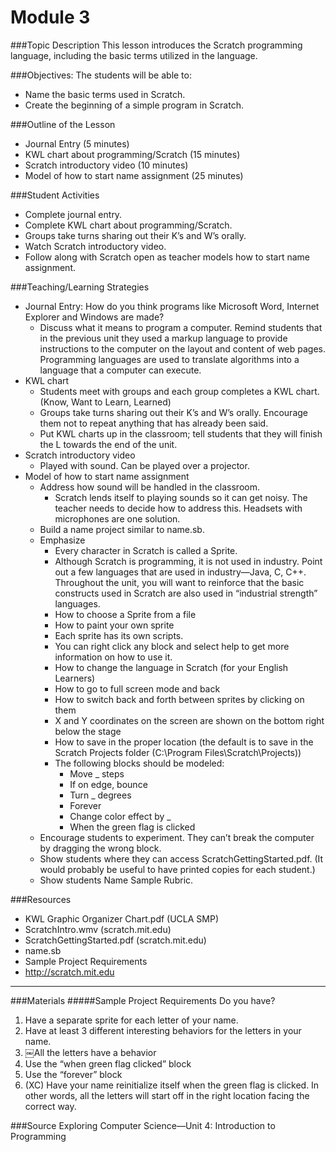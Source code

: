 # Module 3

###Topic Description
This lesson introduces the Scratch programming language, including the basic terms utilized in the language.

###Objectives:
The students will be able to:
- Name the basic terms used in Scratch.
- Create the beginning of a simple program in Scratch.

###Outline of the Lesson
- Journal Entry (5 minutes)
- KWL chart about programming/Scratch (15 minutes)
- Scratch introductory video (10 minutes)
- Model of how to start name assignment (25 minutes)

###Student Activities
- Complete journal entry.
- Complete KWL chart about programming/Scratch.
- Groups take turns sharing out their K’s and W’s orally.
- Watch Scratch introductory video.
- Follow along with Scratch open as teacher models how to start name assignment.

###Teaching/Learning Strategies
- Journal Entry: How do you think programs like Microsoft Word, Internet Explorer and Windows are made?
    - Discuss what it means to program a computer. Remind students that in the previous unit they used a markup language to provide instructions to the computer on the layout and content of web pages. Programming languages are used to translate algorithms into a language that a computer can execute.
- KWL chart
    - Students meet with groups and each group completes a KWL chart. (Know, Want to Learn,
Learned)
    - Groups take turns sharing out their K’s and W’s orally. Encourage them not to repeat anything
that has already been said.
    - Put KWL charts up in the classroom; tell students that they will finish the L towards the end of
the unit.
- Scratch introductory video
    - Played with sound. Can be played over a projector.
- Model of how to start name assignment
    - Address how sound will be handled in the classroom.
        - Scratch lends itself to playing sounds so it can get noisy. The teacher needs to decide how to address this. Headsets with microphones are one solution.
    - Build a name project similar to name.sb.
    - Emphasize
        - Every character in Scratch is called a Sprite.
        - Although Scratch is programming, it is not used in industry. Point out a few languages
that are used in industry—Java, C, C++. Throughout the unit, you will want to reinforce
that the basic constructs used in Scratch are also used in “industrial strength” languages.
        - How to choose a Sprite from a file
        - How to paint your own sprite
        - Each sprite has its own scripts.
        - You can right click any block and select help to get more information on how to use it.
        - How to change the language in Scratch (for your English Learners)
        - How to go to full screen mode and back
        - How to switch back and forth between sprites by clicking on them
        - X and Y coordinates on the screen are shown on the bottom right below the stage
        - How to save in the proper location (the default is to save in the Scratch Projects folder
(C:\\Program Files\Scratch\Projects))
        - The following blocks should be modeled:
            - Move _ steps
            - If on edge, bounce
            - Turn _ degrees
            - Forever
            - Change color effect by _
            - When the green flag is clicked
    - Encourage students to experiment. They can’t break the computer by dragging the wrong block.
    - Show students where they can access ScratchGettingStarted.pdf. (It would probably be useful to have printed copies for each student.)
    - Show students Name Sample Rubric.

###Resources
- KWL Graphic Organizer Chart.pdf (UCLA SMP)
- ScratchIntro.wmv (scratch.mit.edu)
- ScratchGettingStarted.pdf (scratch.mit.edu)
- name.sb
- Sample Project Requirements
- http://scratch.mit.edu

---
###Materials
#####Sample Project Requirements
Do you have?
1. Have a separate sprite for each letter of your name.
2. Have at least 3 different interesting behaviors for the letters in your name.
3. ￼All the letters have a behavior
4. Use the “when green flag clicked” block
5. Use the “forever” block
6. (XC) Have your name reinitialize itself when the green flag is clicked. In other words, all the letters will start off in the right location facing the correct way.

###Source
Exploring Computer Science—Unit 4: Introduction to Programming
